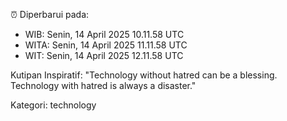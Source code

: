 ⏰ Diperbarui pada:
- WIB: Senin, 14 April 2025 10.11.58 UTC
- WITA: Senin, 14 April 2025 11.11.58 UTC
- WIT: Senin, 14 April 2025 12.11.58 UTC

Kutipan Inspiratif:
"Technology without hatred can be a blessing. Technology with hatred is always a disaster."


Kategori: technology

